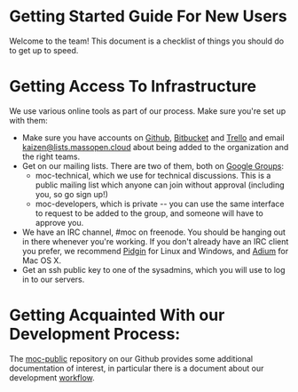 # Getting Started Guide For New Users

Welcome to the team! This document is a checklist of things you should
do to get up to speed.

# Getting Access To Infrastructure

We use various online tools as part of our process. Make sure you're set
up with them:

* Make sure you have accounts on [Github][1], [Bitbucket][2] and
  [Trello][3] and email kaizen@lists.massopen.cloud about
  being added to the organization and the right teams.
* Get on our mailing lists. There are two of them, both on [Google Groups][4]:
  * moc-technical, which we use for technical discussions. This is a public
    mailing list which anyone can join without approval (including you,
    so go sign up!)
  * moc-developers, which is private -- you can use the same interface
    to request to be added to the group, and someone will have to
    approve you.
* We have an IRC channel, #moc on freenode. You should be hanging out in
  there whenever you're working. If you don't already have an IRC client
  you prefer, we recommend [Pidgin][5] for Linux and Windows, and
  [Adium][6] for Mac OS X.
* Get an ssh public key to one of the sysadmins, which you will use to log
  in to our servers.

# Getting Acquainted With our Development Process:

The [moc-public][7] repository on our Github provides some additional
documentation of interest, in particular there is a document about our
development [workflow][8].

[1]: https://www.github.com
[2]: https://www.bitbucket.org
[3]: https://www.trello.com
[4]: https://groups.google.com
[5]: https://pidgin.im/
[6]: https://adium.im/ 
[7]: https://github.com/CCI-MOC/moc-public
[8]: https://github.com/CCI-MOC/moc-public/blob/master/docs/workflow.md
